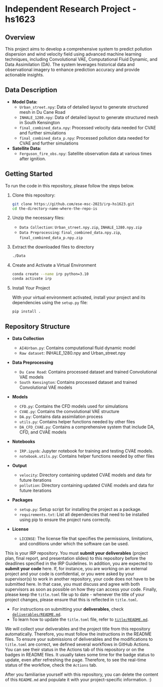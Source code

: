 # Independent Research Project - hs1623

## Overview
This project aims to develop a comprehensive system to predict pollution dispersion and wind velocity field using advanced machine learning techniques, including Convolutional VAE, Computational Fluid Dynamic, and Data Assimilation (DA). The system leverages historical data and observational imagery to enhance prediction accuracy and provide actionable insights.

## Data Description

- **Model Data:**
  - `Urban_street.npy`: Data of detailed layout to generate structured mesh in Du Cane Road
  - `INHALE_1280.npy`: Data of detailed layout to generate structured mesh in South Kensington
  - `final_combined_data.npy`: Processed velocity data needed for CVAE and further simulations
  - `final_combined_data_p.npy`: Processed pollution data needed for CVAE and further simulations
- **Satellite Data:**
  - `Ferguson_fire_obs.npy`: Satellite observation data at various times after ignition.

## Getting Started

To run the code in this repository, please follow the steps below. 

1. Clone this repository: 

   ```bash
   git clone https://github.com/ese-msc-2023/irp-hs1623.git
   cd the-directory-name-where-the-repo-is
   ```

2. Unzip the necessary files: 
   - `Data Collection`: `Urban_street.npy.zip`, `INHALE_1280.npy.zip`
   - `Data Preprocessing`: `final_combined_data.npy.zip`, `final_combined_data_p.npy.zip`
  
3. Extract the downloaded files to directory

   ```bash
   ./Data
   ```

4. Create and Activate a Virtual Environment

   ```bash
   conda create --name irp python=3.10
   conda activate irp
   ```

5. Install Your Project

   With your virtual environment activated, install your project and its dependencies using the `setup.py` file: 

   ```bash
   pip install .
   ```

## Repository Structure

- **Data Collection**
  - `AI4Urban.py`: Contains computational fluid dynamic model
  - `Raw dataset`: INHALE_1280.npy and Urban_street.npy

- **Data Preprocessing**
  - `Du Cane Road`: Contains processed dataset and trained Convolutional VAE models
  - `South Kensington`: Contains processed dataset and trained Convolutional VAE models
   
- **Models** 
  - `CFD.py`: Contains the CFD models used for simulations
  - `CVAE.py`: Contains the convolutional VAE structure
  - `DA.py`: Contains data assimilation process
  - `utils.py`: Contains helper functions needed by other files
  - `DA_CFD_CVAE.py`: Contains a comprehensive system that include DA, CFD, and CVAE models
  
- **Notebooks** 
  - `IRP.ipynb`: Jupyter notebook for training and testing CVAE models.
  - `notebook.utils.py`: Contains helper functions needed by other files
  
- **Output**
  - `velocity`:  Directory containing updated CVAE models and data for future iterations
  - `pollution`: Directory containing updated CVAE models and data for future iterations

- **Packages**
  - `setup.py`: Setup script for installing the project as a package.
  - `requirements.txt`: List all dependencies that need to be installed using pip to ensure the project runs correctly.

- **License**
  - `LICENSE`: The license file that specifies the permissions, limitations, and conditions under which the software can be used.
  



This is your IRP repository. You must **submit your deliverables** (project plan, final report, and presentation slides) to this repository before the deadlines specified in the IRP Guidelines. In addition, you are expected to **submit your code** here. If, for instance, you are working on an external project and your code is confidential, or you were asked by your supervisor(s) to work in another repository, your code does not have to be submitted here. In that case, you must discuss and agree with both supervisors as soon as possible on how they can access your code. Finally, please keep the `title.toml` file up to date - whenever the title of your project changes, please ensure that this is reflected in `title.toml`.

- For instructions on submitting your **deliverables**, check [`deliverables/README.md`](deliverables/README.md).
- To learn how to update the `title.toml` file, refer to [`title/README.md`](title/README.md).

We will collect your deliverables and the project title from this repository automatically. Therefore, you must follow the instructions in the README files. To ensure your submissions of deliverables and the modifications to `title.toml` are correct, we defined several workflows in GitHub Actions. You can see their status in the Actions tab of this repository or on the badges in README files. It usually takes some time for the badge status to update, even after refreshing the page. Therefore, to see the real-time status of the workflow, check the `Actions` tab.

After you familiarise yourself with this repository, you can delete the content of this `README.md` and populate it with your project-specific information. :)
